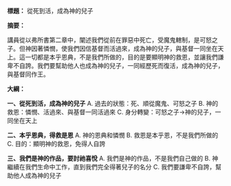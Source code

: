 **標題：** 從死到活，成為神的兒子

**摘要：**

講員從以弗所書第二章中，闡述我們從前在罪惡中死亡，受魔鬼轄制，是可怒之子。但神因著憐憫，使我們因信基督而活過來，成為神的兒子，與基督一同坐在天上。這一切都是本乎恩典，不是我們所做的，目的是要顯明神的救恩，並讓我們謙卑不自誇。我們要幫助他人也成為神的兒子，一同經歷死而復活，成為神的兒子，與基督同作王。

**大綱：**

**一、從死到活，成為神的兒子**
    A. 過去的狀態：死、順從魔鬼、可怒之子
    B. 神的救恩：憐憫、活過來、與基督一同活過來
    C. 身分轉變：可怒之子→神的兒子，一同坐在天上

**二、本乎恩典，得救是恩**
    A. 神的恩典和憐憫
    B. 救恩是本乎恩，不是我們所做的
    C. 目的：顯明神的救恩，免得人自誇

**三、我們是神的作品，要討祂喜悅**
    A. 我們是神的作品，不是我們自己做的
    B. 神繼續在我們生命中工作，直到我們完全得著兒子的名分
    C. 我們要謙卑不自誇，幫助他人成為神的兒子
